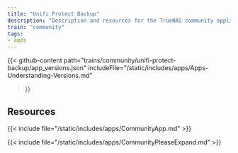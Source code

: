 ```yaml
---
title: "Unifi Protect Backup"
description: "Description and resources for the TrueNAS community application called Unifi Protect Backup."
train: "community"
tags:
- apps
---
```


{{< github-content 
    path="trains/community/unifi-protect-backup/app_versions.json"
	includeFile="/static/includes/apps/Apps-Understanding-Versions.md"
>}}

## Resources

{{< include file="/static/includes/apps/CommunityApp.md" >}}

{{< include file="/static/includes/apps/CommunityPleaseExpand.md" >}}

<!--
<div class="docs-sections">

{{< doc-card title="<appname> Deployments" link="/resources/"
descr="How to deploy and configure the <appname> app." >}}

</div>
-->
